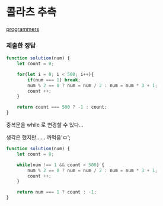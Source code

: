 # 콜라츠 추측

[programmers](https://programmers.co.kr/learn/courses/30/lessons/12943)

### 제출한 정답
```js
function solution(num) {
    let count = 0;

    for(let i = 0; i < 500; i++){
        if(num === 1) break;
        num % 2 == 0 ? num = num / 2 : num = num * 3 + 1;
        count ++;
    }

    return count === 500 ? -1 : count;
}
```

중복문을 while 로 변경할 수 있다...

생각은 했지만...... 까먹음'ㅁ';
```js
function solution(num) {
    let count = 0;

    while(num !== 1 && count < 500) {
        num % 2 == 0 ? num = num / 2 : num = num * 3 + 1;
        count ++;
    }

    return num === 1 ? count : -1;
}
```